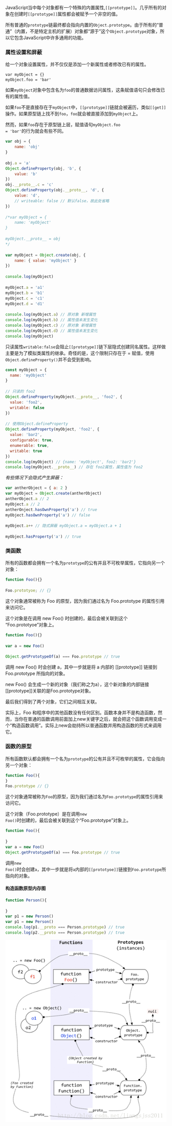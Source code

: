JavaScript当中每个对象都有一个特殊的内置属性,<code>[[prototype]]</code>。几乎所有的对象在创建时<code>[[prototype]]</code>属性都会被赋予一个非空的值。

所有普通的<code>prototype</code>链最终都会指向内置的<code>Object.prototype</code>。由于所有的“普通”（内置，不是特定主机的扩展）对象都“源于”这个<code>Object.prototype</code>对象，所以它包含JavaScript中许多通用的功能。



### 属性设置和屏蔽

给一个对象设置属性，并不仅仅是添加一个新属性或者修改已有的属性。

```jd
var myObject = {}
myObject.foo = 'bar'
```

如果<code>myObject</code>对象中包含名为<code>foo</code>的普通数据访问属性，这条赋值语句只会修改已有的属性值。

如果<code>foo</code>不是直接存在于<code>myObject</code>中，<code>[[prototype]]</code>链就会被遍历，类似<code>[[get]]</code>操作。如果原型链上找不到<code>foo</code>，<code>foo</code>就会被直接添加到<code>myObject</code>上。

然而，如果<code>foo</code>存在于原型链上层，赋值语句<code>myObject.foo = 'bar'</code>的行为就会有些不同。

```js
var obj = {
    name: 'obj'
}

obj.a = 'a'
Object.defineProperty(obj, 'b', {
    value: 'b'
})
obj.__proto__.c = 'c' 
Object.defineProperty(obj.__proto__, 'd', {
    value: 'd',
    // writeable: false // 默认false，故此处省略
})

/*var myObject = {
    name: 'myObject'
}

myObject.__proto__ = obj
*/

var myObject = Object.create(obj, {
    name: { value: 'myObject' }
})

console.log(myObject)

myObject.a = 'a1'
myObject.b = 'b1'
myObject.c = 'c1'
myObject.d = 'd1'

console.log(myObject.a) // 原对象 新增属性
console.log(myObject.b) // 属性值未发生变化
console.log(myObject.c) // 原对象 新增属性
console.log(myObject.d) // 属性值未发生变化
console.log(myObject)
```

只读属性<code>writable:false</code>会阻止<code>[[prototype]]</code>链下层隐式创建同名属性。这样做主要是为了模拟类属性的继承。奇怪的是，这个限制只存在于 = 赋值，使用<code>Object.defineProperty()</code>并不会受到影响。

```js
const myObject = {
  name: 'myObject'
}

// 只读的 foo2
Object.defineProperty(myObject.__proto__, 'foo2', {
  value: 'foo2',
  writable: false
})

// 使用Object.defineProperty
Object.defineProperty(myObject, 'foo2', {
  value: 'bar2',
  configurable: true,
  enumerable: true,
  writable: true
})
console.log(myObject) // {name: 'myObject', foo2: 'bar2'}
console.log(myObject.__proto__) // 存在 foo2属性，属性值为 foo2
```

<em>有些情况下会隐式产生屏蔽：</em>

```js
var antherObject = { a: 2 }
var myObject = Object.create(antherObject)
antherObject.a // 2
myObject.a // 2
antherOnject.hasOwnProperty('a') // true
myObject.hasOwnProperty('a') // false

myObject.a++ // 隐式屏蔽 myObject.a = myObject.a + 1

myObject.hasProperty('a') // true
```



### 类函数

所有的函数都会拥有一个名为<code>prototype</code>的公有并且不可枚举属性，它指向另一个对象：

```js
function Foo(){}

Foo.prototyoe; // {}
```

这个对象通常被称为 Foo 的原型，因为我们通过名为 Foo.prototype 的属性引用来访问它。

这个对象是在调用 new Foo() 时创建的，最后会被关联到这个 “Foo.prototyoe”对象上。

```js
function Foo(){}

var a = new Foo()

Object.getPrototypeOf(a) === Foo.prototype // true
```

调用 new Foo() 时会创建 a，其中一步就是将 a 内部的 [[prototype]] 链接到 Foo.prototype 所指向的对象。

new Foo() 会生成一个新的对象（我们称之为a），这个新对象的内部链接[[prototype]]关联的是Foo.prototype对象。

最后我们得到了两个对象，它们之间相互关联。

实际上，Foo 和程序中的其他函数没有任何区别。函数本身并不是构造函数，然而，当你在普通的函数调用前面加上new关键字之后，就会把这个函数调用变成一个“构造函数调用”。实际上new会劫持所以普通函数并用构造函数的形式来调用它。

### 函数的原型

所有函数默认都会拥有一个名为<code>prototype</code>的公有并且不可枚举的属性，它会指向另一个对象：

```js
function Foo(){
}
Foo.prototype // {}
```

这个对象通常被称为<code>Foo</code>的原型，因为我们通过名为<code>Foo.prototype</code>的属性引用来访问它。

这个对象（Foo.prototype）是在调用<code>new Foo()</code>时创建的，最后会被关联到这个“Foo.prototype”对象上。

```js
function Foo(){
    
}
var a = new Foo()
Object.getPrototypeOf(a) === Foo.prototype // true
```

调用<code>new Foo()</code>时会创建<code>a</code>，其中一步就是将<code>a</code>内部的<code>[[prototyoe]]</code>链接到<code>Foo.prototype</code>所指向的对象。



#### 构造函数原型内存图

```js
function Person(){
    
}
var p1 = new Person()
var p1 = new Person()
console.log(p1.__proto === Person.prototype) // true
console.log(p2.__proto === Person.prototype) // true
```

<img src='../../img/202208092229535.png'>
